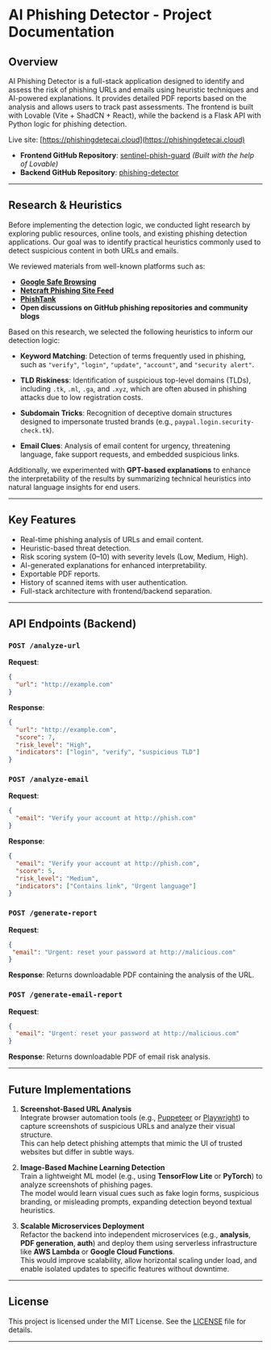# AI Phishing Detector - Project Documentation

## Overview

AI Phishing Detector is a full-stack application designed to identify and assess the risk of phishing URLs and emails using heuristic techniques and AI-powered explanations. It provides detailed PDF reports based on the analysis and allows users to track past assessments. The frontend is built with Lovable (Vite + ShadCN + React), while the backend is a Flask API with Python logic for phishing detection.

Live site: [https://phishingdetecai.cloud](https://phishingdetecai.cloud)

- **Frontend GitHub Repository**: [sentinel-phish-guard](https://github.com/EdouardosStav/ai-phishing-detector) *(Built with the help of Lovable)*
- **Backend GitHub Repository**: [phishing-detector](https://github.com/EdouardosStav/phishing-detector)


---

## Research & Heuristics

Before implementing the detection logic, we conducted light research by exploring public resources, online tools, and existing phishing detection applications. Our goal was to identify practical heuristics commonly used to detect suspicious content in both URLs and emails.

We reviewed materials from well-known platforms such as:

- [**Google Safe Browsing**](https://transparencyreport.google.com/safe-browsing/search)
- [**Netcraft Phishing Site Feed**](https://www.netcraft.com/phishing-site-feed/)
- [**PhishTank**](https://phishtank.org/)
- **Open discussions on GitHub phishing repositories and community blogs**

Based on this research, we selected the following heuristics to inform our detection logic:

- **Keyword Matching**: Detection of terms frequently used in phishing, such as `"verify"`, `"login"`, `"update"`, `"account"`, and `"security alert"`.

- **TLD Riskiness**: Identification of suspicious top-level domains (TLDs), including `.tk`, `.ml`, `.ga`, and `.xyz`, which are often abused in phishing attacks due to low registration costs.

- **Subdomain Tricks**: Recognition of deceptive domain structures designed to impersonate trusted brands (e.g., `paypal.login.security-check.tk`).

- **Email Clues**: Analysis of email content for urgency, threatening language, fake support requests, and embedded suspicious links.

Additionally, we experimented with **GPT-based explanations** to enhance the interpretability of the results by summarizing technical heuristics into natural language insights for end users.

---

## Key Features

- Real-time phishing analysis of URLs and email content.
- Heuristic-based threat detection.
- Risk scoring system (0–10) with severity levels (Low, Medium, High).
- AI-generated explanations for enhanced interpretability.
- Exportable PDF reports.
- History of scanned items with user authentication.
- Full-stack architecture with frontend/backend separation.

---

## API Endpoints (Backend)

### `POST /analyze-url`

**Request**:

```json
{
  "url": "http://example.com"
}
```

**Response**:
```json
{
  "url": "http://example.com",
  "score": 7,
  "risk_level": "High",
  "indicators": ["login", "verify", "suspicious TLD"]
}
```
### `POST /analyze-email`

**Request**:

```json
{
  "email": "Verify your account at http://phish.com"
}
```

**Response**:
```json
{
  "email": "Verify your account at http://phish.com",
  "score": 5,
  "risk_level": "Medium",
  "indicators": ["Contains link", "Urgent language"]
}
```

### `POST /generate-report`

**Request**:  

```json
{
 "email": "Urgent: reset your password at http://malicious.com"
}
```

**Response**: Returns downloadable PDF containing the analysis of the URL.


### `POST /generate-email-report`

**Request**:
```json
{
  "email": "Urgent: reset your password at http://malicious.com"
}
```

**Response**: Returns downloadable PDF of email risk analysis.

---

## Future Implementations

1. **Screenshot-Based URL Analysis**  
   Integrate browser automation tools (e.g., [Puppeteer](https://pptr.dev/) or [Playwright](https://playwright.dev/)) to capture screenshots of suspicious URLs and analyze their visual structure.  
   This can help detect phishing attempts that mimic the UI of trusted websites but differ in subtle ways.

2. **Image-Based Machine Learning Detection**  
   Train a lightweight ML model (e.g., using **TensorFlow Lite** or **PyTorch**) to analyze screenshots of phishing pages.  
   The model would learn visual cues such as fake login forms, suspicious branding, or misleading prompts, expanding detection beyond textual heuristics.

3. **Scalable Microservices Deployment**  
   Refactor the backend into independent microservices (e.g., **analysis**, **PDF generation**, **auth**) and deploy them using serverless infrastructure like **AWS Lambda** or **Google Cloud Functions**.  
   This would improve scalability, allow horizontal scaling under load, and enable isolated updates to specific features without downtime.

---

## License

This project is licensed under the MIT License. See the [LICENSE](./LICENSE) file for details.

---